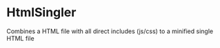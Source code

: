 # HtmlSingler
Combines a HTML file with all direct includes (js/css) to a minified single HTML file

